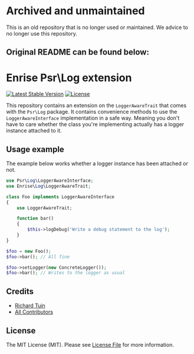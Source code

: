 # Archived and unmaintained

This is an old repository that is no longer used or maintained. We advice to no longer use this repository.

## Original README can be found below:

Enrise Psr\Log extension
=================

[![Latest Stable Version](https://poser.pugx.org/enrise/psr-log-extension/v/stable.svg)](https://packagist.org/packages/enrise/psr-log-extension)
[![License](https://poser.pugx.org/enrise/psr-log-extension/license.svg)](https://packagist.org/packages/enrise/psr-log-extension)

This repository contains an extension on the `LoggerAwareTrait` that comes with the `Psr\Log` package.
It contains convenience methods to use the `LoggerAwareInterface` implementation in a safe way. Meaning you don't have 
to care whether the class you're implementing actually has a logger instance attached to it.

Usage example
-------------

The example below works whether a logger instance has been attached or not.

```php
use Psr\Log\LoggerAwareInterface;
use Enrise\Log\LoggerAwareTrait;

class Foo implements LoggerAwareInterface
{
    use LoggerAwareTrait;

    function bar()
    {
        $this->logDebug('Write a debug statement to the log');
    }
}

$foo = new Foo();
$foo->bar(); // All fine

$foo->setLogger(new ConcreteLogger());
$foo->bar(); // Writes to the logger as usual
```

## Credits

- [Richard Tuin](https://github.com/rtuin)
- [All Contributors](../../contributors)

## License

The MIT License (MIT). Please see [License File](LICENSE) for more information.
